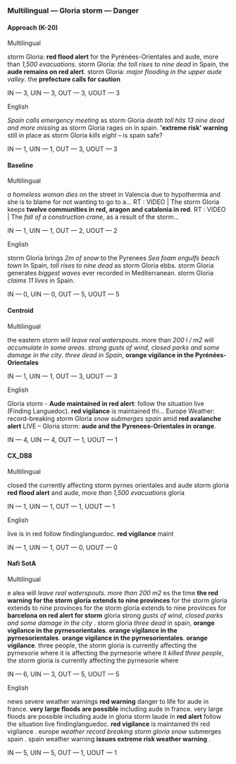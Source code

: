### Multilingual — Gloria storm — Danger



#### Approach (K-20)

Multilingual

storm Gloria: **red flood alert** for the Pyrénées-Orientales and aude, more than *1,500 evacuations*. storm Gloria: *the toll rises to nine dead* in Spain, the **aude remains on red alert**. storm Gloria: *major flooding in the upper aude valley*. the **prefecture calls for caution**

IN — 3, UIN — 3, OUT — 3, UOUT — 3

English

*Spain calls emergency meeting* as storm Gloria *death toll hits 13 nine dead and more missing* as storm Gloria rages on in spain. **'extreme risk' warning** still in place as storm Gloria *kills eight* – is spain safe?

IN — 1, UIN — 1, OUT — 3, UOUT — 3

#### Baseline

Multilingual

*a homeless woman dies* on the street in Valencia due to hypothermia and she is to blame for not wanting to go to a... RT : VIDEO | The storm Gloria keeps **twelve communities in red, aragon and catalonia in red**. RT : VIDEO | The *fall of a construction crane*, as a result of the storm...

IN — 1, UIN — 1, OUT — 2, UOUT — 2

English

storm Gloria brings *2m of snow* to the Pyrenees *Sea foam engulfs beach town* In Spain, *toll rises to nine dead* as storm Gloria ebbs. storm Gloria generates *biggest waves* ever recorded in Mediterranean. storm Gloria *claims 11 lives* in Spain.

IN — 0, UIN — 0, OUT — 5, UOUT — 5

#### Centroid

Multilingual

the eastern *storm will leave real waterspouts*. more than *200 l / m2 will accumulate in some areas*. *strong gusts of wind*, *closed parks and some damage in the city*. *three dead in Spain*, **orange vigilance in the Pyrénées-Orientales**

IN — 1, UIN — 1, OUT — 3, UOUT — 3

English

Gloria storm - **Aude maintained in red alert**: follow the situation live (Finding Languedoc). **red vigilance** is maintained thi... Europe Weather: record-breaking storm Gloria *snow submerges spain* amid **red avalanche alert** LIVE – Gloria storm: **aude and the Pyrenees-Orientales in orange**.

IN — 4, UIN — 4, OUT — 1, UOUT — 1

#### CX\_DB8

Multilingual

closed the currently affecting storm pyrnes orientales and aude storm gloria **red flood alert** and aude, *more than 1,500 evacuations* gloria

IN — 1, UIN — 1, OUT — 1, UOUT — 1

English

live is in red follow findinglanguedoc. **red vigilance** maint 

IN — 1, UIN — 1, OUT — 0, UOUT — 0

#### Nafi SotA

Multilingual

e alea will *leave real waterspouts. more than 200 m2*
es the time **the red warning for the storm gloria extends to nine provinces** for the storm gloria extends to nine provinces for the storm gloria extends to nine provinces for
**barcelona on red alert for storm** gloria strong *gusts of wind*, *closed parks and some damage in the city* .
storm gloria *three dead* in spain, **orange vigilance in the pyrnesorientales**. **orange vigilance in the pyrnesorientales**. **orange vigilance in the pyrnesorientales**. **orange vigilance**.
three people, the storm gloria is currently affecting the pyrnesorie where it is affecting the pyrnesorie where it *killed three people*, the storm gloria is currently affecting the pyrnesorie where

IN — 6, UIN — 3, OUT — 5, UOUT — 5

English

news severe weather warnings **red warning** danger to life for aude in france. **very large floods are possible** including aude in france. very large floods are possible including aude in
gloria storm laude in **red alert** follow the situation live findinglanguedoc. **red vigilance** is maintained thi red vigilance .
europe *weather record breaking storm gloria snow* submerges spain .
spain weather warning **issues extreme risk weather warning** .

IN — 5, UIN — 5, OUT — 1, UOUT — 1
